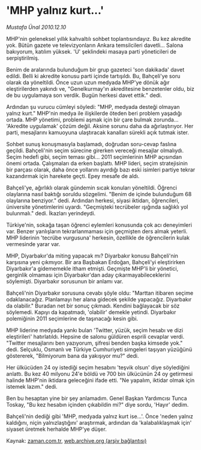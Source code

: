 # 'MHP yalnız kurt...'

*Mustafa Ünal 2010.12.10*

<td class="columnist-detail">
<p>MHP'nin geleneksel yıllık kahvaltılı sohbet toplantısındayız. Bu kez akredite yok. Bütün gazete ve televizyonların Ankara temsilcileri davetli... Salona bakıyorum, katılım yüksek. 'U' şeklindeki masaya parti yöneticileri de serpiştirilmiş.</p>
<p><p>Benim de aralarında bulunduğum bir grup gazeteci 'son dakikada' davet edildi. Belli ki akredite konusu parti içinde tartışıldı. Bu, Bahçeli'ye soru olarak da yöneltildi. Önce uzun uzun medyada MHP'ye dönük ağır eleştirilerden yakındı ve, "Genelkurmay'ın akreditesine benzetenler oldu, biz de bu uygulamaya son verdik. Bugün herkesi davet ettik." dedi.
<p>Ardından şu vurucu cümleyi söyledi: "MHP, medyada desteği olmayan yalnız kurt." MHP'nin medya ile ilişkilerde öteden beri problem yaşadığı ortada. MHP yönetimi, problemi aşmak için bir çare bulmak zorunda... 'Akredite uygulamak' çözüm değil. Aksine sorunu daha da ağırlaştırıyor. Her parti, mesajlarını kamuoyuna ulaştıracak kanalları sürekli açık tutmak ister.
<p>Sohbet sunuş konuşmasıyla başlamadı, doğrudan soru-cevap faslına geçildi. Bahçeli'nin seçim sürecine girerken vereceği mesajlar olmalıydı. Seçim hedefi gibi, seçim teması gibi... 2011 seçimlerinin MHP açısından önemi ortada. Çalışmaları da erken başlattı. MHP lideri, seçim stratejisinin bir parçası olarak, daha önce yollarını ayırdığı bazı eski isimleri partiye tekrar kazandırmak için harekete geçti. Epey mesafe de aldı.
<p>Bahçeli'ye, ağırlıklı olarak gündemin sıcak konuları yöneltildi. Öğrenci olaylarına nasıl baktığı soruldu sözgelimi. "Benim de içinde bulunduğum 68 olaylarına benziyor." dedi. Ardından herkesi, siyasi iktidarı, öğrencileri, üniversite yönetimlerini uyardı. "Geçmişteki tecrübeler ışığında sağlıklı yol bulunmalı." dedi. İkazları yerindeydi.
<p>Türkiye'nin, sokağa taşan öğrenci eylemleri konusunda çok acı deneyimleri var. Benzer yanlışların tekrarlanmaması için geçmişten ders almak yeterli. MHP liderinin 'tecrübe vurgusuna' herkesin, özellikle de öğrencilerin kulak vermesinde yarar var.
<p>MHP, Diyarbakır'da miting yapacak mı? Diyarbakır konusu Bahçeli'nin karşısına yeni çıkmıyor. Bir ara Başbakan Erdoğan, Bahçeli'yi eleştirirken Diyarbakır'a gidememekle itham etmişti. Geçmişte MHP'li bir yönetici, gerginlik olmaması için Diyarbakır'dan aday çıkarmayabileceklerini söylemişti. Diyarbakır sorusunun bir anlamı var.
<p>Bahçeli'nin Diyarbakır sorusuna cevabı şöyle oldu: "Marttan itibaren seçime odaklanacağız. Planlamayı her alana gidecek şekilde yapacağız. Diyarbakır da olabilir." Buradan net bir sonuç çıkmadı. Kendini bağlayacak bir söz söylemedi. Kapıyı da kapatmadı, 'olabilir' demekle yetindi. Diyarbakır polemiğinin 2011 seçimlerine de taşınacağı kesin gibi.
<p>MHP liderine medyada yankı bulan 'Twitter, yüzük, seçim hesabı ve dizi eleştirileri' hatırlatıldı. Hepsine de salonu güldüren esprili cevaplar verdi. "Twitter mesajlarını ben yazıyorum, şifresi benden başka kimsede yok." dedi. Selçuklu, Osmanlı ve Türkiye Cumhuriyeti simgeleri taşıyan yüzüğünü göstererek, "Bilmiyorum bana da yakışıyor mu?" dedi.
<p>Her ülkücüden 24 oy istediği seçim hesabını 'teşvik olsun' diye söylediğini anlattı. Bu kez 40 milyonu 24'e böldü ve 700 bin ülkücünün 24 oy getirmesi halinde MHP'nin iktidara geleceğini ifade etti. "Ne yapalım, iktidar olmak için istemek lazım." dedi.
<p>Ben bu hesaptan yine bir şey anlamadım. Genel Başkan Yardımcısı Tunca Toskay, "Bu kez hesabın içinden çıkabildin mi?" diye sordu, 'Hayır' dedim.
<p>Bahçeli'nin dediği gibi 'MHP, medyada yalnız kurt ise...'. Önce 'neden yalnız kaldığını, niçin yalnızlaştığını' araştırmak, ardından da 'kalabalıklaşmak için' siyaset üretmek herhalde MHP'ye düşer. </p>
<a href="http://web.archive.org/web/20101216114151/mailto:m.unal@zaman.com.tr">
</a></p></p></p></p></p></p></p></p></p></p></p></td>

Kaynak: [zaman.com.tr](http://zaman.com.tr/yazar.do?yazino=1063170), [web.archive.org (arşiv bağlantısı)](http://web.archive.org/web/20101216114151/http://www.zaman.com.tr:80/yazar.do?yazino=1063170)
